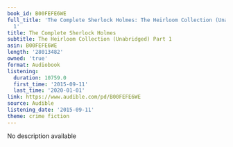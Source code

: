 ```yaml
---
book_id: B00FEFE6WE
full_title: 'The Complete Sherlock Holmes: The Heirloom Collection (Unabridged) Part
  1'
title: The Complete Sherlock Holmes
subtitle: The Heirloom Collection (Unabridged) Part 1
asin: B00FEFE6WE
length: '28013482'
owned: 'true'
format: Audiobook
listening:
  duration: 10759.0
  first_time: '2015-09-11'
  last_time: '2020-01-01'
link: https://www.audible.com/pd/B00FEFE6WE
source: Audible
listening_date: '2015-09-11'
theme: crime fiction
---
```

No description available









































